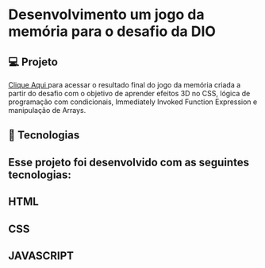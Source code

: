 # Desenvolvimento um jogo da memória para o desafio da DIO
##  💻 Projeto
<a href="https:// https://euchristianferreira.github.io/Criando-um-jogo-da-Memoria/" rel="nofollow">Clique Aqui </a>
 para acessar o resultado final do jogo da memória criada a partir do desafio com o objetivo de aprender efeitos 3D no CSS, lógica de programação com condicionais, Immediately Invoked Function Expression e manipulação de Arrays.
## 🚀 Tecnologias
## Esse projeto foi desenvolvido com as seguintes tecnologias:
## HTML
## CSS
## JAVASCRIPT
